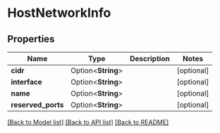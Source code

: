 # HostNetworkInfo

## Properties

Name | Type | Description | Notes
------------ | ------------- | ------------- | -------------
**cidr** | Option<**String**> |  | [optional]
**interface** | Option<**String**> |  | [optional]
**name** | Option<**String**> |  | [optional]
**reserved_ports** | Option<**String**> |  | [optional]

[[Back to Model list]](../README.md#documentation-for-models) [[Back to API list]](../README.md#documentation-for-api-endpoints) [[Back to README]](../README.md)


